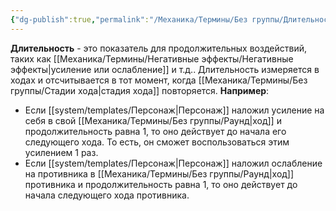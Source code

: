 ```yaml
---
{"dg-publish":true,"permalink":"/Механика/Термины/Без группы/Длительность/","noteIcon":"","created":"2025-08-21T13:47:44.618+03:00","updated":"2025-09-04T08:31:18.168+03:00"}
---
```




**Длительность** - это показатель для продолжительных воздействий, таких как [[Механика/Термины/Негативные эффекты/Негативные эффекты\|усиление или ослабление]] и т.д.. Длительность измеряется в ходах и отсчитывается в тот момент, когда [[Механика/Термины/Без группы/Стадии хода\|стадия хода]] повторяется. 
**Например**:
- Если [[system/templates/Персонаж\|Персонаж]] наложил усиление на себя в свой [[Механика/Термины/Без группы/Раунд\|ход]] и продолжительность равна 1, то оно действует до начала его следующего хода. То есть, он сможет воспользоваться этим усилением 1 раз. 
- Если [[system/templates/Персонаж\|Персонаж]] наложил ослабление на противника в [[Механика/Термины/Без группы/Раунд\|ход]] противника и продолжительность равна 1, то оно действует до начала следующего хода противника. 